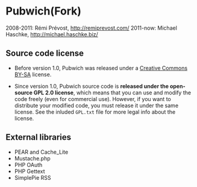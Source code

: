 # Pubwich(Fork)

2008-2011: Rémi Prévost, http://remiprevost.com/
2011-now: Michael Haschke, http://michael.haschke.biz/

## Source code license

* Before version 1.0, Pubwich was released under a
  [Creative Commons BY-SA][1] license.
  
* Since version 1.0, Pubwich source code is **released under the open-source
  GPL 2.0 license**, which means that you can use and modify the code freely
  (even for commercial use). However, if you want to distribute your
  modified code, you must release it under the same license. See the
  inluded ``GPL.txt`` file for more legal info about the license.

## External libraries

* PEAR and Cache_Lite
* Mustache.php
* PHP OAuth
* PHP Gettext
* SimplePie RSS

[1]: http://creativecommons.org/licenses/by-sa/2.0/ca/deed.en_CA
